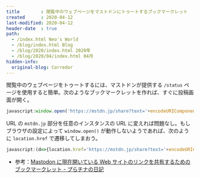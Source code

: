 ```yaml
---
title        : 閲覧中のウェブページをマストドンにトゥートするブックマークレット
created      : 2020-04-12
last-modified: 2020-04-12
header-date  : true
path:
  - /index.html Neo's World
  - /blog/index.html Blog
  - /blog/2020/index.html 2020年
  - /blog/2020/04/index.html 04月
hidden-info:
  original-blog: Corredor
---
```


閲覧中のウェブページをトゥートするには、マストドンが提供する `/status` ページを使用すると簡単。次のようなブックマークレットを作れば、すぐに投稿画面が開く。

```javascript
javascript:window.open('https://mstdn.jp/share?text='+encodeURIComponent(document.title+' '+document.URL));
```

URL の `mstdn.jp` 部分を任意のインスタンスの URL に変えれば問題なし。もしブラウザの設定によって `window.open()` が動作しないようであれば、次のように `location.href` で遷移してしまおう。

```javascript
javascript:(d=>{location.href='https://mstdn.jp/share?text='+encodeURIComponent(d.title+' '+d.URL)})(document);
```

- 参考：[Mastodon に現在開いている Web サイトのリンクを共有するためのブックマークレット - プらチナの日記](https://blog.8tak4.com/post/169884826880/share-on-mastodon-bookmarklet)
